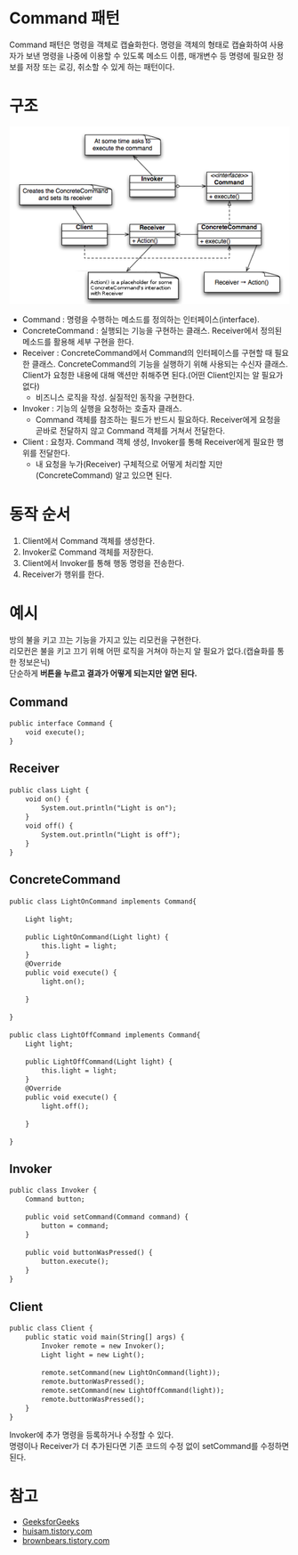 # Command 패턴

Command 패턴은 명령을 객체로 캡슐화한다. 명령을 객체의 형태로 캡슐화하여 사용자가 보낸 명령을 나중에 이용할 수 있도록 메소드 이름, 매개변수 등 명령에 필요한 정보를 저장 또는 로깅, 취소할 수 있게 하는 패턴이다.  

# 구조

![Command 패턴 구조](./image/command_01.png)

- Command : 명령을 수행하는 메소드를 정의하는 인터페이스(interface).
- ConcreteCommand : 실행되는 기능을 구현하는 클래스. Receiver에서 정의된 메소드를 활용해 세부 구현을 한다.
- Receiver : ConcreteCommand에서 Command의 인터페이스를 구현할 때 필요한 클래스. ConcreteCommand의 기능을 실행하기 위해 사용되는 수신자 클래스. Client가 요청한 내용에 대해 액션만 취해주면 된다.(어떤 Client인지는 알 필요가 없다)
  - 비즈니스 로직을 작성. 실질적인 동작을 구현한다. 
- Invoker : 기능의 실행을 요청하는 호출자 클래스.
  - Command 객체를 참조하는 필드가 반드시 필요하다. Receiver에게 요청을 곧바로 전달하지 않고 Command 객체를 거쳐서 전달한다. 
- Client : 요청자. Command 객체 생성, Invoker를 통해 Receiver에게 필요한 행위를 전달한다.
  - 내 요청을 누가(Receiver) 구체적으로 어떻게 처리할 지만(ConcreteCommand) 알고 있으면 된다.

# 동작 순서

1. Client에서 Command 객체를 생성한다.
2. Invoker로 Command 객체를 저장한다.
3. Client에서 Invoker를 통해 행동 명령을 전송한다.
4. Receiver가 행위를 한다.

# 예시

방의 불을 키고 끄는 기능을 가지고 있는 리모컨을 구현한다.  
리모컨은 불을 키고 끄기 위해 어떤 로직을 거쳐야 하는지 알 필요가 없다.(캡슐화를 통한 정보은닉)   
단순하게 **버튼을 누르고 결과가 어떻게 되는지만 알면 된다.**

## Command
```
public interface Command {
    void execute();
}
```

## Receiver
```
public class Light {
    void on() {
        System.out.println("Light is on");
    }
    void off() {
        System.out.println("Light is off");
    }
}

```

## ConcreteCommand

```
public class LightOnCommand implements Command{

    Light light;

    public LightOnCommand(Light light) {
        this.light = light;
    }
    @Override
    public void execute() {
        light.on();
        
    }
    
}

public class LightOffCommand implements Command{
    Light light;

    public LightOffCommand(Light light) {
        this.light = light;
    }
    @Override
    public void execute() {
        light.off();
        
    }
    
}
```

## Invoker

```
public class Invoker {
    Command button;

    public void setCommand(Command command) {
        button = command;
    }

    public void buttonWasPressed() {
        button.execute();
    }
}
```

## Client

```
public class Client {
    public static void main(String[] args) {
        Invoker remote = new Invoker();
        Light light = new Light();
        
        remote.setCommand(new LightOnCommand(light));
        remote.buttonWasPressed();
        remote.setCommand(new LightOffCommand(light));
        remote.buttonWasPressed();
    }
}
```

Invoker에 추가 명령을 등록하거나 수정할 수 있다.  
명령이나 Receiver가 더 추가된다면 기존 코드의 수정 없이 setCommand를 수정하면 된다.

# 참고
* [GeeksforGeeks](https://www.geeksforgeeks.org/command-pattern/?ref=gcse)
* [huisam.tistory.com](https://huisam.tistory.com/entry/CommandPattern)
* [brownbears.tistory.com](https://brownbears.tistory.com/561)